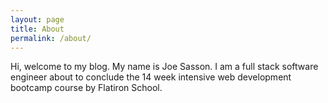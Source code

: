 ```yaml
---
layout: page
title: About
permalink: /about/
---
```


Hi, welcome to my blog. My name is Joe Sasson. I am a full stack software engineer about to conclude the 14 week intensive web development bootcamp course by Flatiron School.
